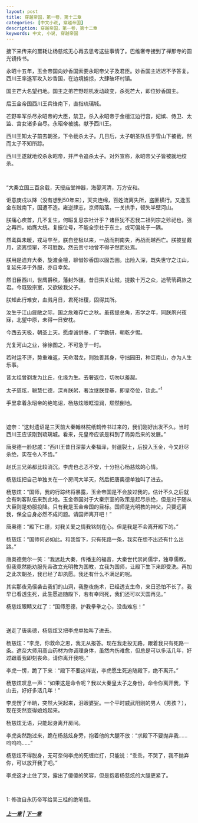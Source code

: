 ```yaml
---
layout: post
title: 穿越帝国，第一卷，第十二章
categories: [中文小说, 穿越帝国]
description: 穿越帝国，第一卷，第十二章
keywords: 中文, 小说, 穿越帝国
---
```


接下来传来的噩耗让杨慈炫无心再去思考这些事情了。巴维奢寺接到了禅那寺的圆光镜传书。

永昭十五年，玉金帝国向妙香国索要永昭帝父子及君臣。妙香国主迟迟不予答复。西川王率遂军攻入妙香国，在边境掳掠，大肆破坏村镇。

国主芒大名望扫地。国主之弟芒野趁机发动政变，杀死芒大，即位妙香国主。

后玉金帝国西川王兵锋南下，直指琉璃城。

芒野率军杀尽永昭帝的大臣，禁卫，杀入永昭帝于金檀江边行宫，妃嫔、侍卫、太监、宫女诸多自尽。永昭帝被掳。献予西川王。

西川王知太子前去朝圣，下令截杀太子。几日后，太子朝圣队伍于雪山下被截，然而太子不知所踪。

西川王遂就地绞杀永昭帝，并严令追杀太子。对外宣称，永昭帝父子皆被就地绞杀。

<br/>

“大秦立国三百余载，天授庙堂神器，海晏河清，万方安和。

讵意庚戌以降（没有想到50年来），天灾连绵，百姓流离失所，盗匪横行。又逢玉金东贼南下，国遭不造。雍逆肆志，京师陷落。一关拱手，顿失半壁河山。

朕痛心疾首，几不复生，何暇复思宗社计乎？诸臣犹不忍我二祖列宗之殄祀也，强之再四，始膺大统。复振位号，不能全宗社于东土，或可偏处于一隅。

然鸾舆未暖，戎马卒至。朕自登极以来，一战而荆南失，再战而越西亡。朕披星戴月，流离惊窜，不可胜数。然云贵寸地曾不得孑然而处焉。

朕用是遗弃大秦，旋渡金檀，聊借妙香国以固吾圉。出险入深，既失世守之江山，复延先泽于外服，亦自幸矣。

然旧臣西川，世膺爵秩，藩封外疆。昔日拱关让贼，提数十万之众，追茕茕羁旅之君。今既毁宗室，又欲破我父子。

朕知此行难安，血溅月日，君死社稷，固得其所。

汝生于江山疲敝之际，国之危难存亡之秋。虽孩提总角，志学之年，同朕夙兴夜寐，北望中原，未得一日安枕。

今西去天极，朝圣上天。愿虔诚供奉，广学勤研，朝乾夕惕。

光复河山之业，徐徐图之，不可急于一时。

若时运不济，势重难返，天命潜龙，则独善其身，守拙园田，种豆南山，亦为人生乐事。

昔太祖曾剃发为比丘，化缘为生。去奢返俭，切勿以羞赧。

太子慈炫，聪慧仁德，深肖朕躬，著汝继朕登基，即皇帝位，钦此。”<sup>1</sup>

手里拿着永昭帝的绝笔诏，杨慈炫眼眶湿润，颓然倒地。

<br/>

遮奈：“这封遗诏是三天前大秦翰林院纸鹤传书过来的，我们刚好出发不久。当时西川王应该刚到琉璃城。看来，先皇帝应该是料到了局势后来的发展。”

唐奥德一脸悲戚：“西川王昔日深蒙大秦福泽，封疆裂土，后投入玉金，今又赶尽杀绝，实在令人不齿。”

赵氏三兄弟都比较消沉。李虎也忐忑不安，十分担心杨慈炫的心情。

杨慈炫把自己单独关在一个房间大半天，然后把唐奥德单独叫了进去。

杨慈炫：“国师，我的行踪终将暴露，玉金帝国是不会放过我的。估计不久之后就会有刺客队伍来到此地。玉金帝国对于大秦宗室的政策是赶尽杀绝，但是对于随从大臣则是劝服投降。只有我是玉金帝国的目标。国师是光明教的神父，只要远离我，保全自身必然不成问题。请国师离开吧！”

唐奥德：“殿下仁德，对我关爱之情我铭刻在心。但是我是不会离开殿下的。”

杨慈炫：“国师何必如此。和我留下，只有死路一条，我实在想不出还有什么出路。”

唐奥德莞尔一笑：“我远赴大秦，传播主的福音，大秦世代崇尚儒学，独尊儒教。但我竟然能劝服先帝改立光明教为国教，立我为国师，让殿下生下来即受洗。再加之此次朝圣，我已经了却夙愿。我还有什么不满足的呢。

其实那夜凫徯袭击我们的山洞，我整夜施术，已经透支生命，来日恐怕不长了。我早已看透生死，此生愿追随殿下，若有幸同死，我们还可以天国再见。”

杨慈炫眼睛又红了：“国师恩德，护我拳拳之心，没齿难忘！”

<br/>

送走了唐奥德，杨慈炫又把李虎单独叫了进去。

杨慈炫：“李虎，你救命之恩，我无从报答。现在我走投无路，跟着我只有死路一条。遮奈大师用高山药材为你调理身体，虽然内伤难愈，但总是可以多活几年，好过跟着我即刻丧命。请你离开我吧。”

李虎一愣，跪了下来：“殿下不要这样说，李虎愿生死追随殿下，绝不离开。”

杨慈炫叹息一声：“如果这是命令呢？我以大秦皇太子之身份，命令你离开我，下山去，好好多活几年！”

李虎愣了半晌，突然大哭起来，泪眼婆娑。一个平时威武阳刚的男人（男孩？），现在突然变得娘炮起来。

杨慈炫无语，只能起身离开房间。

李虎突然跑过来，跪在杨慈炫身旁，抱着他的大腿不放：“求殿下不要抛弃我……呜呜呜……”

杨慈炫不得脱身，无可奈何李虎的死缠烂打，只能说：“乖乖，不哭了，我不抛弃你，可以放开我了吧。”

李虎这才止住了哭，露出了傻傻的笑容，但是抱着杨慈炫的大腿更紧了。

<br/>

1: 修改自永历帝写给吴三桂的绝笔信。

##### [上一章](/../../2020/03/11/TimeTravellerEmpire-1-11/) | [下一章](/../../2020/03/12/TimeTravellerEmpire-1-13/)
